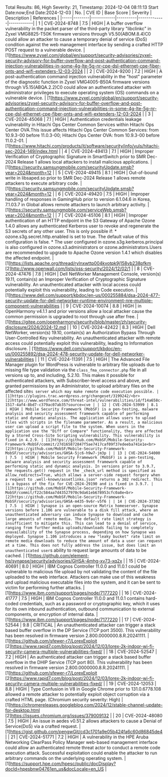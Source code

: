 Total Results: 86, High Severity: 21, Timestamp: 2024-12-04 08:11:13
Start Date:now;End Date:2024-12-03
| No. | CVE ID | Base Score | Severity | Description | References |
|-----|--------|------------|----------|-------------|------------|
| 1 | CVE-2024-8748 | 7.5  | HIGH | A buffer overflow vulnerability in the packet parser of the third-party library "libclinkc" in Zyxel VMG8825-T50K firmware versions through V5.50(ABOM.8.4)C0 could allow an attacker to cause a temporary denial of service (DoS) condition against the web management interface by sending a crafted HTTP POST request to a vulnerable device. | [1]https://www.zyxel.com/global/en/support/security-advisories/zyxel-security-advisory-for-buffer-overflow-and-post-authentication-command-injection-vulnerabilities-in-some-4g-lte-5g-nr-cpe-dsl-ethernet-cpe-fiber-onts-and-wifi-extenders-12-03-2024 |
| 2 | CVE-2024-9200 | 7.2  | HIGH | A post-authentication command injection vulnerability in the "host" parameter of the diagnostic function in Zyxel VMG4005-B50A firmware versions through V5.15(ABQA.2.2)C0 could allow an authenticated attacker with administrator privileges to execute operating system (OS) commands on a vulnerable device. | [1]https://www.zyxel.com/global/en/support/security-advisories/zyxel-security-advisory-for-buffer-overflow-and-post-authentication-command-injection-vulnerabilities-in-some-4g-lte-5g-nr-cpe-dsl-ethernet-cpe-fiber-onts-and-wifi-extenders-12-03-2024 |
| 3 | CVE-2024-45068 | 7.1  | HIGH | Authentication credentials leakage vulnerability in Hitachi Ops Center Common Services within Hitachi Ops Center OVA.This issue affects Hitachi Ops Center Common Services: from 10.9.3-00 before 11.0.3-00; Hitachi Ops Center OVA: from 10.9.3-00 before 11.0.2-01. | [1]https://www.hitachi.com/products/it/software/security/info/vuls/hitachi-sec-2024-149/index.html |
| 4 | CVE-2024-49413 | 7.1  | HIGH | Improper Verification of Cryptographic Signature in SmartSwitch prior to SMR Dec-2024 Release 1 allows local attackers to install malicious applications. | [1]https://security.samsungmobile.com/securityUpdate.smsb?year=2024&month=12 |
| 5 | CVE-2024-49415 | 8.1  | HIGH | Out-of-bound write in libsaped.so prior to SMR Dec-2024 Release 1 allows remote attackers to execute arbitrary code. | [1]https://security.samsungmobile.com/securityUpdate.smsb?year=2024&month=12 |
| 6 | CVE-2024-49420 | 7.5  | HIGH | Improper handling of responses in GamingHub prior to version 6.1.04.6 in Korea, 7.1.03.7 in Global allows remote attackers to launch arbitrary activity. | [1]https://security.samsungmobile.com/serviceWeb.smsb?year=2024&month=12 |
| 7 | CVE-2024-45106 | 8.1  | HIGH | Improper authentication of an HTTP endpoint in the S3 Gateway of Apache Ozone 1.4.0 allows any authenticated Kerberos user to revoke and regenerate the S3 secrets of any other user. This is only possible if:  *  ozone.s3g.secret.http.enabled is set to true. The default value of this configuration is false.  *  The user configured in ozone.s3g.kerberos.principal is also configured in ozone.s3.administrators or ozone.administrators.Users are recommended to upgrade to Apache Ozone version 1.4.1 which disables the affected endpoint. | [1]https://lists.apache.org/thread/rylnxwttp004kvotpk9j158vb238pfkm<br>[2]http://www.openwall.com/lists/oss-security/2024/12/02/1 |
| 8 | CVE-2024-47476 | 7.8  | HIGH | Dell NetWorker Management Console, version(s) 19.11, contain(s) an Improper Verification of Cryptographic Signature vulnerability. An unauthenticated attacker with local access could potentially exploit this vulnerability, leading to Code execution. | [1]https://www.dell.com/support/kbdoc/en-us/000255884/dsa-2024-477-security-update-for-dell-networker-runtime-environment-nre-multiple-component-vulnerabilities |
| 9 | CVE-2024-10074 | 8.8  | HIGH | in OpenHarmony v4.1.1 and prior versions allow a local attacker cause the common permission is upgraded to root through use after free. | [1]https://gitee.com/openharmony/security/blob/master/zh/security-disclosure/2024/2024-12.md |
| 10 | CVE-2024-42422 | 8.3  | HIGH | Dell NetWorker, version(s) 19.10, contain(s) an Authorization Bypass Through User-Controlled Key vulnerability. An unauthenticated attacker with remote access could potentially exploit this vulnerability, leading to Information disclosure. | [1]https://www.dell.com/support/kbdoc/en-us/000255892/dsa-2024-478-security-update-for-dell-networker-vulnerabilities |
| 11 | CVE-2024-11391 | 7.5  | HIGH | The Advanced File Manager plugin for WordPress is vulnerable to arbitrary file uploads due to missing file type validation via the `class_fma_connector.php` file in all versions up to, and including, 5.2.10. This makes it possible for authenticated attackers, with Subscriber-level access and above, and granted permissions by an Administrator, to upload arbitrary files on the affected site`s server which may make remote code execution possible. | [1]https://plugins.trac.wordpress.org/changeset/3199242/<br>[2]https://www.wordfence.com/threat-intel/vulnerabilities/id/f14a658c-1517-4af4-8bd7-c379ac07ab35?source=cve |
| 12 | CVE-2024-53999 | 8.1  | HIGH | Mobile Security Framework (MobSF) is a pen-testing, malware analysis and security assessment framework capable of performing static and dynamic analysis. The application allows users to upload files with scripts in the filename parameter. As a result, a malicious user can upload a script file to the system. When users in the application use the "Diff or Compare" functionality, they are affected by a Stored Cross-Site Scripting vulnerability. This vulnerability is fixed in 4.2.9. | [1]https://github.com/MobSF/Mobile-Security-Framework-MobSF/commit/27d165872847f5ae7417caf09f37edeeba741e1e<br>[2]https://github.com/MobSF/Mobile-Security-Framework-MobSF/security/advisories/GHSA-5jc6-h9w7-jm3p |
| 13 | CVE-2024-54000 | 7.5  | HIGH | Mobile Security Framework (MobSF) is a pen-testing, malware analysis and security assessment framework capable of performing static and dynamic analysis. In versions prior to 3.9.7, the requests.get() request in the _check_url method is specified as allow_redirects=True, which allows a server-side request forgery when a request to .well-known/assetlinks.json" returns a 302 redirect. This is a bypass of the fix for CVE-2024-29190 and is fixed in 3.9.7. | [1]https://github.com/MobSF/Mobile-Security-Framework-MobSF/commit/f22c584aa7d43527970c9da61eb678953cfc0a8e<br>[2]https://github.com/MobSF/Mobile-Security-Framework-MobSF/security/advisories/GHSA-m435-9v6r-v5f6 |
| 14 | CVE-2024-37302 | 7.5  | HIGH | Synapse is an open-source Matrix homeserver. Synapse versions before 1.106 are vulnerable to a disk fill attack, where an unauthenticated adversary can induce Synapse to download and cache large amounts of remote media. The default rate limit strategy is insufficient to mitigate this. This can lead to a denial of service, ranging from further media uploads/downloads failing to completely unavailability of the Synapse process, depending on how Synapse was deployed. Synapse 1.106 introduces a new "leaky bucket" rate limit on remote media downloads to reduce the amount of data a user can request at a time. This does not fully address the issue, but does limit an unauthenticated user`s ability to request large amounts of data to be cached. | [1]https://github.com/element-hq/synapse/security/advisories/GHSA-4mhg-xv73-xq2x |
| 15 | CVE-2024-40691 | 8.0  | HIGH | IBM Cognos Controller 11.0.0 and 11.0.1 could be vulnerable to malicious file upload by not validating the content of the file uploaded to the web interface. Attackers can make use of this weakness and upload malicious executable files into the system, and it can be sent to victim for performing further attacks. | [1]https://www.ibm.com/support/pages/node/7177220 |
| 16 | CVE-2024-41777 | 7.5  | HIGH | IBM Cognos Controller 11.0.0 and 11.0.1 contains hard-coded credentials, such as a password or cryptographic key, which it uses for its own inbound authentication, outbound communication to external components, or encryption of internal data. | [1]https://www.ibm.com/support/pages/node/7177220 |
| 17 | CVE-2024-52544 | 9.8  | CRITICAL | An unauthenticated attacker can trigger a stack based buffer overflow in the DP Service (TCP port 3500). This vulnerability has been resolved in firmware version 2.800.0000000.8.R.20241111. | [1]https://github.com/sfewer-r7/LorexExploit<br>[2]https://www.rapid7.com/blog/post/2024/12/03/lorex-2k-indoor-wi-fi-security-camera-multiple-vulnerabilities-fixed/ |
| 18 | CVE-2024-52547 | 7.2  | HIGH | An authenticated attacker can trigger a stack based buffer overflow in the DHIP Service (TCP port 80). This vulnerability has been resolved in firmware version 2.800.0000000.8.R.20241111. | [1]https://github.com/sfewer-r7/LorexExploit<br>[2]https://www.rapid7.com/blog/post/2024/12/03/lorex-2k-indoor-wi-fi-security-camera-multiple-vulnerabilities-fixed/ |
| 19 | CVE-2024-12053 | 8.8  | HIGH | Type Confusion in V8 in Google Chrome prior to 131.0.6778.108 allowed a remote attacker to potentially exploit object corruption via a crafted HTML page. (Chromium security severity: High) | [1]https://chromereleases.googleblog.com/2024/12/stable-channel-update-for-desktop.html<br>[2]https://issues.chromium.org/issues/379009132 |
| 20 | CVE-2024-48080 | 7.5  | HIGH | An issue in aedes v0.51.2 allows attackers to cause a Denial of Service(DoS) via a crafted request. | [1]https://gist.github.com/pengwGit/cd3c1701a9e05b424fa6c60d86845de4 |
| 21 | CVE-2024-51771 | 7.2  | HIGH | A vulnerability in the HPE Aruba Networking ClearPass Policy Manager web-based management interface could allow an authenticated remote threat actor to conduct a remote code execution attack. Successful exploitation could enable the attacker to run arbitrary commands on the underlying operating system. | [1]https://support.hpe.com/hpesc/public/docDisplay?docId=hpesbnw04761en_us&docLocale=en_US |

